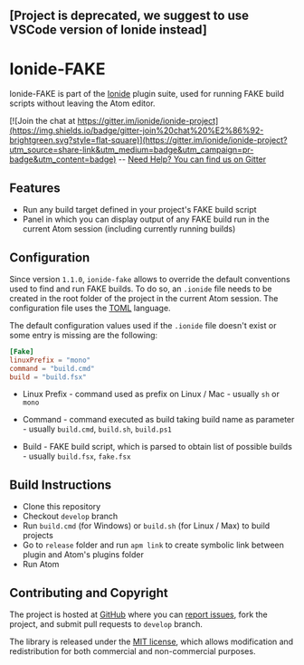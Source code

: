 ## [Project is deprecated, we suggest to use VSCode version of Ionide instead]

# Ionide-FAKE

Ionide-FAKE is part of the [Ionide](http://ionide.io) plugin suite, used for running FAKE build scripts without leaving the Atom editor.

[![Join the chat at https://gitter.im/ionide/ionide-project](https://img.shields.io/badge/gitter-join%20chat%20%E2%86%92-brightgreen.svg?style=flat-square)](https://gitter.im/ionide/ionide-project?utm_source=share-link&utm_medium=badge&utm_campaign=pr-badge&utm_content=badge) --  [Need Help? You can find us on Gitter](https://gitter.im/ionide/ionide-project)   


## Features

- Run any build target defined in your project's FAKE build script
- Panel in which you can display output of any FAKE build run in the current Atom session (including currently running builds)

## Configuration

Since version `1.1.0`, `ionide-fake` allows to override the default conventions used to find and run FAKE builds. To do so, an `.ionide` file needs to be created in the root folder of the project in the current Atom session. The configuration file uses the [TOML](https://github.com/toml-lang/toml) language.

The default configuration values used if the `.ionide` file doesn't exist or some entry is missing are the following:

```TOML
[Fake]
linuxPrefix = "mono"
command = "build.cmd"
build = "build.fsx"
```

* Linux Prefix - command used as prefix on Linux / Mac - usually `sh` or `mono`

* Command - command executed as build taking build name as parameter - usually `build.cmd`, `build.sh`, `build.ps1`

* Build - FAKE build script, which is parsed to obtain list of possible builds - usually `build.fsx`, `fake.fsx`

## Build Instructions

* Clone this repository
* Checkout `develop` branch
* Run `build.cmd` (for Windows) or `build.sh` (for Linux / Max) to build projects
* Go to `release` folder and run `apm link` to create symbolic link between plugin and Atom's plugins folder
* Run Atom

## Contributing and Copyright

The project is hosted at [GitHub](https://github.com/ionide/ionide-fake) where you can [report issues](https://github.com/ionide/ionide-fake/issues), fork
the project, and submit pull requests to `develop` branch.

The library is released under the [MIT license](https://github.com/ionide/ionide-fake/blob/master/LICENSE.md),
which allows modification and redistribution for both commercial and non-commercial purposes.
